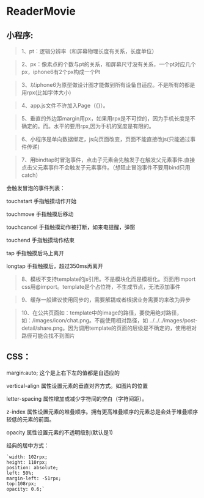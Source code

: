# ReaderMovie

## 小程序:
>1、pt：逻辑分辨率（和屏幕物理长度有关系，长度单位）

>2、px：像素点的个数与pt的关系，和屏幕尺寸没有关系，一个pt对应几个px，iphone6有2个px构成一个Pt

>3、以iphone6为原型做设计图才能做到所有设备自适应。不是所有的都是用rpx(比如字体大小)

>4、app.js文件不许加入Page（{}）。

>5、垂直的外边距margin用px，如果用rpx是不可控的，因为手机长度是不确定的。而。水平的要用rpx,因为手机的宽度是有限的。

>6、小程序是单向数据绑定，js向页面改变，页面不能直接改js(只能通过事件传递)

>7、用bindtap时冒泡事件，点击子元素会先触发子在触发父元素事件.直接点击父元素事件不会触发子元素事件。（想阻止冒泡事件不要用bind只用catch）

会触发冒泡的事件列表：
   
  touchstart	手指触摸动作开始

  touchmove	手指触摸后移动

  touchcancel	手指触摸动作被打断，如来电提醒，弹窗

  touchend	手指触摸动作结束

  tap	手指触摸后马上离开

  longtap	手指触摸后，超过350ms再离开

  >8、模板不支持template的js引用。不是模块化而是模板化。页面用import css用@import。template是个占位符，不生成节点，无法添加事件

  >9、缓存一般建议使用同步的，需要解耦或者根据业务需要的来改为异步
  
  >10、在公共页面如：template中的image的路径，要使用绝对路径，如：/images/icon/chat.png。不能使用相对路径，如
  ../../../images/post-detail/share.png。因为调用template的页面的层级是不确定的，使用相对路径可能会找不到图片

## CSS：

  margin:auto; 这个是上右下左的值都是自适应的

  vertical-align 属性设置元素的垂直对齐方式。如图片的位置

  letter-spacing 属性增加或减少字符间的空白（字符间距）。

  z-index 属性设置元素的堆叠顺序。拥有更高堆叠顺序的元素总是会处于堆叠顺序较低的元素的前面。

  opacity 属性设置元素的不透明级别(默认是1)

  经典的居中方式：

    `width: 102rpx;
    height: 110rpx;
    position: absolute;
    left: 50%;
    margin-left: -51rpx;
    top:108rpx;
    opacity: 0.6;`

